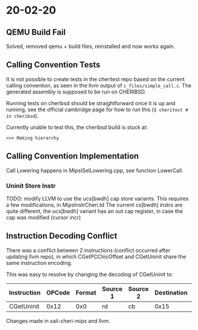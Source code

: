 # 20-02-20

## QEMU Build Fail

Solved, removed qemu + build files, reinstalled and now works again.

## Calling Convention Tests

It is not possible to create tests in the cheritest repo based on the current calling convention,
as seen in the llvm output of `c_files/simple_call.c`. The generated assembly is supposed to be run
on CHERIBSD.

Running tests on cheribsd should be straightforward once it is up and running, see the official 
cambridge page for how to run this (```$ cheritest # in cheribsd```).

Currently unable to test this, the cheribsd build is stuck at:
```
>>> Making hierarchy
```

## Calling Convention Implementation

Call Lowering happens in MipsISelLowering.cpp, see function LowerCall.

### Uninit Store Instr

TODO: modify LLVM to use the ucs[bwdh] cap store variants.
	  This requires a few modifications, in MipsInstrCheri.td
	  The current cs[bwdh] instrs are quite different, the ucs[bwdh]
	  variant has an out cap register, in case the cap was modified (cursor incr)

## Instruction Decoding Conflict

There was a conflict between 2 instructions (conflict occurred after updating llvm repo), in which
CGetPCCIncOffset and CGetUninit share the same instruction encoding.

This was easy to resolve by changing the decoding of CGetUninit to:

| Instruction | OPCode | Format | Source 1 | Source 2 | Destination | Function |
| ----------- | ------ | ------ | -------- | -------- | ----------- | -------- |
| CGetUninit  | 0x12   | 0x0    | rd       | cb       | 0x15        | 0x3f     |

Changes made in sail-cheri-mips and llvm.
